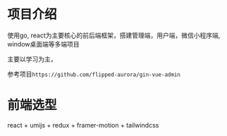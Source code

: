 # 项目介绍

使用go, react为主要核心的前后端框架，搭建管理端，用户端，微信小程序端, window桌面端等多端项目


主要以学习为主，

参考项目`https://github.com/flipped-aurora/gin-vue-admin`


# 前端选型

react + umijs + redux + framer-motion + tailwindcss